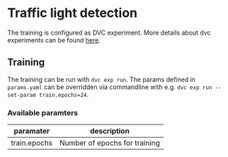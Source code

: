 # Traffic light detection

The training is configured as DVC experiment.
More details about dvc experiments can be found [here](../../../../doc/02_development/11_dvc.md).

## Training

The training can be run with `dvc exp run`.
The params defined in `params.yaml` can be overridden via commandline with e.g. `dvc exp run --set-param train.epochs=24`.

### Available paramters

| paramater    | description                   |
|--------------|-------------------------------|
| train.epochs | Number of epochs for training |
